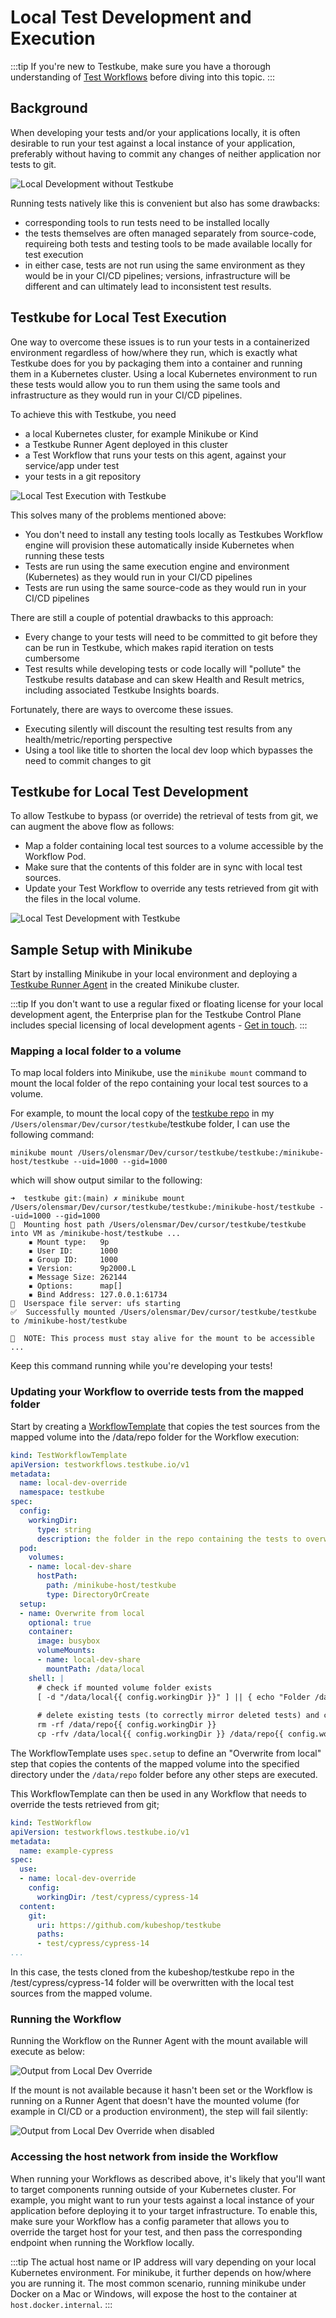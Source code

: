 # Local Test Development and Execution

:::tip
If you're new to Testkube, make sure you have a thorough understanding of [Test Workflows](/articles/test-workflows) 
before diving into this topic.
:::

## Background

When developing your tests and/or your applications locally, it is often desirable to run your test against 
a local instance of your application, preferably without having to commit any changes of neither application nor tests to git.

![Local Development without Testkube](images/local-dev-without-testkube.png)

Running tests natively like this is convenient but also has some drawbacks:
- corresponding tools to run tests need to be installed locally
- the tests themselves are often managed separately from source-code, requireing both tests and testing tools to be made available
  locally for test execution
- in either case, tests are not run using the same environment as they would be in your CI/CD pipelines; versions, infrastructure will be different and can ultimately lead to inconsistent test results.

## Testkube for Local Test Execution

One way to overcome these issues is to run your tests in a containerized environment regardless of how/where they run, which is exactly what 
Testkube does for you by packaging them into a container and running them in a Kubernetes cluster. Using a local Kubernetes environment
to run these tests would allow you to run them using the same tools and infrastructure as they would run in your CI/CD pipelines. 

To achieve this with Testkube, you need 
- a local Kubernetes cluster, for example Minikube or Kind
- a Testkube Runner Agent deployed in this cluster
- a Test Workflow that runs your tests on this agent, against your service/app under test
- your tests in a git repository

![Local Test Execution with Testkube](images/local-test-exec-with-testkube.png)

This solves many of the problems mentioned above:
- You don't need to install any testing tools locally as Testkubes Workflow engine will provision these automatically inside
  Kubernetes when running these tests
- Tests are run using the same execution engine and environment (Kubernetes) as they would run in your CI/CD pipelines
- Tests are run using the same source-code as they would run in your CI/CD pipelines 

There are still a couple of potential drawbacks to this approach:
- Every change to your tests will need to be committed to git before they can be run in Testkube, which makes rapid iteration on tests cumbersome
- Test results while developing tests or code locally will "pollute" the Testkube results database and 
  can skew Health and Result metrics, including associated Testkube Insights boards.

Fortunately, there are ways to overcome these issues.
- Executing silently will discount the resulting test results from any health/metric/reporting perspective
- Using a tool like title to shorten the local dev loop which bypasses the need to commit changes to git
 
## Testkube for Local Test Development

To allow Testkube to bypass (or override) the retrieval of tests from git, we can augment the above flow as follows:
- Map a folder containing local test sources to a volume accessible by the Workflow Pod.
- Make sure that the contents of this folder are in sync with local test sources.
- Update your Test Workflow to override any tests retrieved from git with the files in the local volume.

![Local Test Development with Testkube](images/local-test-dev-with-testkube.png)

## Sample Setup with Minikube

Start by installing Minikube in your local environment and deploying a [Testkube Runner Agent](/articles/agents-overview#runner-agents) 
in the created Minikube cluster.

:::tip
If you don't want to use a regular fixed or floating license for your local development agent, the Enterprise 
plan for the Testkube Control Plane includes special licensing of local development agents - [Get in touch](https://testkube.io/contact).
:::

### Mapping a local folder to a volume 

To map local folders into Minikube, use the `minikube mount` command to mount the local folder of the repo containing 
your local test sources to a volume. 

For example, to mount the local copy of the [testkube repo](https://github.com/kubeshop/testkube) in my
`/Users/olensmar/Dev/cursor/testkube`/testkube folder, I can use the following command:

```
minikube mount /Users/olensmar/Dev/cursor/testkube/testkube:/minikube-host/testkube --uid=1000 --gid=1000
```

which will show output similar to the following:

```shell
➜  testkube git:(main) ✗ minikube mount /Users/olensmar/Dev/cursor/testkube/testkube:/minikube-host/testkube --uid=1000 --gid=1000 
📁  Mounting host path /Users/olensmar/Dev/cursor/testkube/testkube into VM as /minikube-host/testkube ...
    ▪ Mount type:   9p
    ▪ User ID:      1000
    ▪ Group ID:     1000
    ▪ Version:      9p2000.L
    ▪ Message Size: 262144
    ▪ Options:      map[]
    ▪ Bind Address: 127.0.0.1:61734
🚀  Userspace file server: ufs starting
✅  Successfully mounted /Users/olensmar/Dev/cursor/testkube/testkube to /minikube-host/testkube

📌  NOTE: This process must stay alive for the mount to be accessible ...
```

Keep this command running while you're developing your tests!

### Updating your Workflow to override tests from the mapped folder

Start by creating a [WorkflowTemplate](/articles/test-workflow-templates) that copies the test sources from the mapped volume into the /data/repo folder 
for the Workflow execution:

```yaml
kind: TestWorkflowTemplate
apiVersion: testworkflows.testkube.io/v1
metadata:
  name: local-dev-override
  namespace: testkube
spec:
  config:
    workingDir:
      type: string 
      description: the folder in the repo containing the tests to overwrite in the cloned repo
  pod:
    volumes:
    - name: local-dev-share
      hostPath:
        path: /minikube-host/testkube
        type: DirectoryOrCreate
  setup:
  - name: Overwrite from local
    optional: true
    container:
      image: busybox
      volumeMounts:
      - name: local-dev-share
        mountPath: /data/local
    shell: |
      # check if mounted volume folder exists
      [ -d "/data/local{{ config.workingDir }}" ] || { echo "Folder /data/local{{ config.workingDir }} for local override not found!"; exit 1; }
      
      # delete existing tests (to correctly mirror deleted tests) and copy local tests into repo
      rm -rf /data/repo{{ config.workingDir }}
      cp -rfv /data/local{{ config.workingDir }} /data/repo{{ config.workingDir }}
```

The WorkflowTemplate uses `spec.setup` to define an "Overwrite from local" step that copies the contents of the mapped 
volume into the specified directory under the `/data/repo` folder before any other steps are executed.

This WorkflowTemplate can then be used in any Workflow that needs to override the tests retrieved from git;

```yaml
kind: TestWorkflow
apiVersion: testworkflows.testkube.io/v1
metadata:
  name: example-cypress
spec:
  use:
  - name: local-dev-override
    config:
      workingDir: /test/cypress/cypress-14
  content:
    git:
      uri: https://github.com/kubeshop/testkube
      paths:
      - test/cypress/cypress-14
...
```

In this case, the tests cloned from the kubeshop/testkube repo in the /test/cypress/cypress-14 folder will be 
overwritten with the local test sources from the mapped volume.

### Running the Workflow

Running the Workflow on the Runner Agent with the mount available will execute as below: 

![Output from Local Dev Override](images/local-dev-override-output.png)

If the mount is not available because it hasn't been set or the Workflow is running on a Runner Agent that doesn't have 
the mounted volume (for example in CI/CD or a production environment), the step will fail silently:

![Output from Local Dev Override when disabled](images/local-dev-override-missing.png)

### Accessing the host network from inside the Workflow

When running your Workflows as described above, it's likely that you'll want to target components running outside of your
Kubernetes cluster. For example, you might want to run your tests against a local instance of your application before
deploying it to your target infrastructure. To enable this, make sure your Workflow has a config parameter that 
allows you to override the target host for your test, and then pass the corresponding endpoint when running the 
Workflow locally.

:::tip
The actual host name or IP address will vary depending on your local Kubernetes environment. For minikube, it
further depends on how/where you are running it. The most common scenario, running minikube under Docker on a Mac or 
Windows, will expose the host to the container at `host.docker.internal`.
:::

